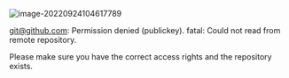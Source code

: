 ![image-20220924104617789](https://lrf-blog-img.oss-cn-beijing.aliyuncs.com/img/image-20220924104617789.png)

git@github.com: Permission denied (publickey).
fatal: Could not read from remote repository.

Please make sure you have the correct access rights
and the repository exists.